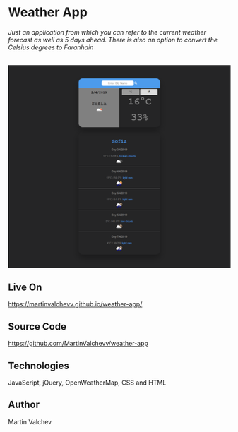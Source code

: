 # Weather App

###### Just an application from which you can refer to the current weather forecast as well as 5 days ahead. There is also an option to convert the Celsius degrees to Faranhain

![](screenshot/weather-app.png)

## Live On

https://martinvalchevv.github.io/weather-app/

## Source Code

https://github.com/MartinValchevv/weather-app

## Technologies

JavaScript, jQuery, OpenWeatherMap, CSS and HTML

## Author
Martin Valchev  